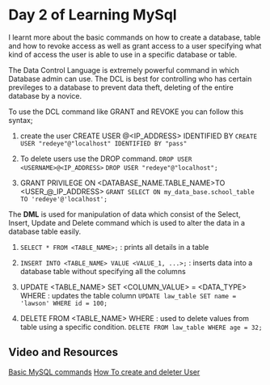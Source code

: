 # Day 2 of Learning MySql

I learnt more about the basic commands on how to create a database, table and how to revoke access as well as grant access to a user specifying what kind of access the user is able to use in a specific database or table.

The Data Control Language is extremely powerful command in which Database admin can use. The DCL is best for controlling who has certain previleges to a database to prevent data theft, deleting of the entire database by a novice.

To use the DCL command like GRANT and REVOKE you can follow this syntax;
1. create the user
CREATE USER <NAME>@<IP_ADDRESS> IDENTIFIED BY <PASSWORD>
`CREATE USER "redeye"@"localhost" IDENTIFIED BY "pass"`

2. To delete users use the DROP command.
`DROP USER <USERNAME>@<IP_ADDRESS>`
`DROP USER "redeye"@"localhost";`

3. GRANT PRIVILEGE ON <DATABASE_NAME.TABLE_NAME>TO <USER_@_IP_ADDRESS>
`GRANT SELECT ON my_data_base.school_table TO 'redeye'@'localhost';`

The **DML** is used for manipulation of data which consist of the Select, Insert, Update and Delete command which is used to alter the data in a database table easily.

1. `SELECT * FROM <TABLE_NAME>;` : prints all details in a table

2. `INSERT INTO <TABLE_NAME> VALUE <VALUE_1, ...>;` : inserts data into a database table without specifying all the columns

3. UPDATE <TABLE_NAME> SET <COLUMN_VALUE> = <DATA_TYPE> WHERE <CONDITION> : updates the table column
`UPDATE law_table SET name = 'lawson' WHERE id = 100;`

4. DELETE FROM <TABLE_NAME> WHERE <CONDITION>: used to delete values from table using a specific condition.
`DELETE FROM law_table WHERE age = 32;`

## Video and Resources
[Basic MySQL commands](https://youtu.be/cWMCHbxMiMI?si=fNSZfn9RKzee1iim)
[How To create and deleter User](https://www.digitalocean.com/community/tutorials/how-to-create-a-new-user-and-grant-permissions-in-mysql)